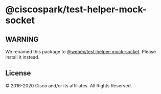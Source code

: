 # @ciscospark/test-helper-mock-socket

## WARNING

We renamed this package to [@webex/test-helper-mock-socket](https://www.npmjs.com/package/@webex/test-helper-mock-socket). Please install it instead.

## License

© 2016-2020 Cisco and/or its affiliates. All Rights Reserved.
